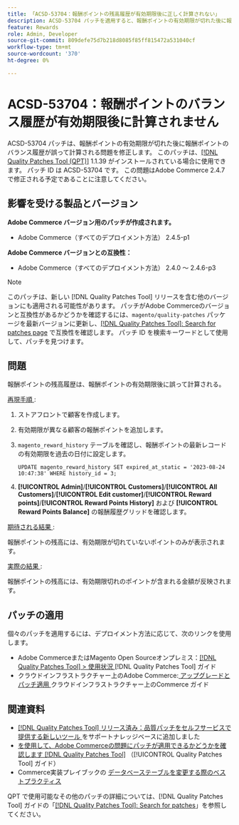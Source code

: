 ```yaml
---
title: 「ACSD-53704：報酬ポイントの残高履歴が有効期限後に正しく計算されない」
description: ACSD-53704 パッチを適用すると、報酬ポイントの有効期限が切れた後に報酬ポイントのバランス履歴が誤って計算されるAdobe Commerceの問題を修正できます。
feature: Rewards
role: Admin, Developer
source-git-commit: 809defe75d7b218d8085f85ff815472a531040cf
workflow-type: tm+mt
source-wordcount: '370'
ht-degree: 0%

---
```


# ACSD-53704：報酬ポイントのバランス履歴が有効期限後に計算されません

ACSD-53704 パッチは、報酬ポイントの有効期限が切れた後に報酬ポイントのバランス履歴が誤って計算される問題を修正します。 このパッチは、[[!DNL Quality Patches Tool (QPT)]](https://experienceleague.adobe.com/ja/docs/commerce-knowledge-base/kb/announcements/commerce-announcements/magento-quality-patches-released-new-tool-to-self-serve-quality-patches) 1.1.39 がインストールされている場合に使用できます。 パッチ ID は ACSD-53704 です。 この問題はAdobe Commerce 2.4.7 で修正される予定であることに注意してください。

## 影響を受ける製品とバージョン

**Adobe Commerce バージョン用のパッチが作成されます。**

* Adobe Commerce（すべてのデプロイメント方法） 2.4.5-p1

**Adobe Commerce バージョンとの互換性：**

* Adobe Commerce（すべてのデプロイメント方法） 2.4.0 ～ 2.4.6-p3

>[!NOTE]
>
>このパッチは、新しい [!DNL Quality Patches Tool] リリースを含む他のバージョンにも適用される可能性があります。 パッチがAdobe Commerceのバージョンと互換性があるかどうかを確認するには、`magento/quality-patches` パッケージを最新バージョンに更新し、[[!DNL Quality Patches Tool]: Search for patches page](https://experienceleague.adobe.com/tools/commerce-quality-patches/index.html?lang=ja) で互換性を確認します。 パッチ ID を検索キーワードとして使用して、パッチを見つけます。

## 問題

報酬ポイントの残高履歴は、報酬ポイントの有効期限後に誤って計算される。

<u> 再現手順 </u>:

1. ストアフロントで顧客を作成します。
1. 有効期限が異なる顧客の報酬ポイントを追加します。
1. `magento_reward_history` テーブルを確認し、報酬ポイントの最新レコードの有効期限を過去の日付に設定します。

   ```
   UPDATE magento_reward_history SET expired_at_static = '2023-08-24 10:47:38' WHERE history_id = 3;
   ```

1. **[!UICONTROL Admin]**/**[!UICONTROL Customers]**/**[!UICONTROL All Customers]**/**[!UICONTROL Edit customer]**/**[!UICONTROL Reward points]**/**[!UICONTROL Reward Points History]** および **[!UICONTROL Reward Points Balance]** の報酬履歴グリッドを確認します。

<u> 期待される結果 </u>:

報酬ポイントの残高には、有効期限が切れていないポイントのみが表示されます。

<u> 実際の結果 </u>:

報酬ポイントの残高には、有効期限切れのポイントが含まれる金額が反映されます。

## パッチの適用

個々のパッチを適用するには、デプロイメント方法に応じて、次のリンクを使用します。

* Adobe CommerceまたはMagento Open Sourceオンプレミス：[[!DNL Quality Patches Tool] > 使用状況 ](/help/tools/quality-patches-tool/usage.md) [!DNL Quality Patches Tool] ガイド
* クラウドインフラストラクチャー上のAdobe Commerce:[ アップグレードとパッチ適用 ](https://experienceleague.adobe.com/docs/commerce-cloud-service/user-guide/develop/upgrade/apply-patches.html?lang=ja) クラウドインフラストラクチャー上のCommerce ガイド

## 関連資料

* [[!DNL Quality Patches Tool]  リリース済み：品質パッチをセルフサービスで提供する新しいツール ](https://experienceleague.adobe.com/ja/docs/commerce-knowledge-base/kb/announcements/commerce-announcements/magento-quality-patches-released-new-tool-to-self-serve-quality-patches) をサポートナレッジベースに追加しました
* [ を使用して、Adobe Commerceの問題にパッチが適用できるかどうかを確認します  [!DNL Quality Patches Tool]](/help/tools/quality-patches-tool/patches-available-in-qpt/check-patch-for-magento-issue-with-magento-quality-patches.md) （[!UICONTROL Quality Patches Tool] ガイド）
* Commerce実装プレイブックの [ データベーステーブルを変更する際のベストプラクティス ](https://experienceleague.adobe.com/ja/docs/commerce-operations/implementation-playbook/best-practices/development/modifying-core-and-third-party-tables#why-adobe-recommends-avoiding-modifications)

QPT で使用可能なその他のパッチの詳細については、[!DNL Quality Patches Tool] ガイドの「[[!DNL Quality Patches Tool]: Search for patches](https://experienceleague.adobe.com/tools/commerce-quality-patches/index.html?lang=ja)」を参照してください。
